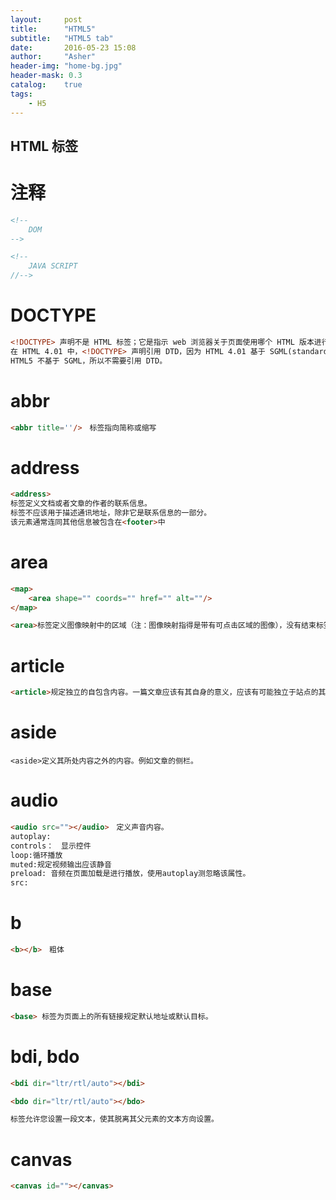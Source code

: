 ```yaml
---
layout:     post
title:      "HTML5"
subtitle:   "HTML5 tab"
date:       2016-05-23 15:08
author:     "Asher"
header-img: "home-bg.jpg"
header-mask: 0.3
catalog:    true
tags:
    - H5
---
```


## HTML 标签

# 注释
```html
<!--
    DOM
-->

<!--
    JAVA SCRIPT
//-->
```

# DOCTYPE
```html
<!DOCTYPE> 声明不是 HTML 标签；它是指示 web 浏览器关于页面使用哪个 HTML 版本进行编写的指令。
在 HTML 4.01 中，<!DOCTYPE> 声明引用 DTD，因为 HTML 4.01 基于 SGML(standard generalized markup language)。DTD 规定了标记语言的规则，这样浏览器才能正确地呈现内容。
HTML5 不基于 SGML，所以不需要引用 DTD。
```

# abbr
```html
<abbr title=''/>　标签指向简称或缩写
```

# address
```html
<address>
标签定义文档或者文章的作者的联系信息。
标签不应该用于描述通讯地址，除非它是联系信息的一部分。
该元素通常连同其他信息被包含在<footer>中
```

# area
```html
<map>
    <area shape="" coords="" href="" alt=""/>
</map>

<area>标签定义图像映射中的区域（注：图像映射指得是带有可点击区域的图像），没有结束标签。
```

# article
```html
<article>规定独立的自包含内容。一篇文章应该有其自身的意义，应该有可能独立于站点的其他部分对其进行开发。
```

# aside
```htlm
<aside>定义其所处内容之外的内容。例如文章的侧栏。
```

# audio
```html
<audio src=""></audio>　定义声音内容。
autoplay:
controls：　显示控件
loop:循环播放
muted:规定视频输出应该静音
preload: 音频在页面加载是进行播放，使用autoplay测忽略该属性。
src:
```

# b
```html
<b></b>　粗体
```

# base
```html
<base> 标签为页面上的所有链接规定默认地址或默认目标。
```

# bdi, bdo
```html
<bdi dir="ltr/rtl/auto"></bdi>

<bdo dir="ltr/rtl/auto"></bdo>

标签允许您设置一段文本，使其脱离其父元素的文本方向设置。

```

# canvas
```html
<canvas id=""></canvas>

```
